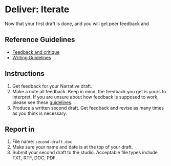 # Deliver: Iterate

Now that your first draft is done, and you will get peer feedback and 

## Reference Guidelines

- [Feedback and critique](/toolkit/feedback-and-critique.md)
- [Writing Guidelines](/writing_guidelines.md)

## Instructions

1. Get feedback for your Narrative draft.
2. Make a note all feedback. Keep in mind, the feedback you get is yours to interpret. If you are unsure about how feedback is supposed to work, please see these [guidelines](/toolkit/feedback-and-critique.md).
3. Produce a written second draft. Get feedback and revise as many times as you think is necessary.

## Report in

1. File name: `second-draft.doc`
2. Make sure your name and date is at the top of your draft.
3. Submit your second draft to the studio. Acceptable file types include TXT, RTF, DOC, PDF.



